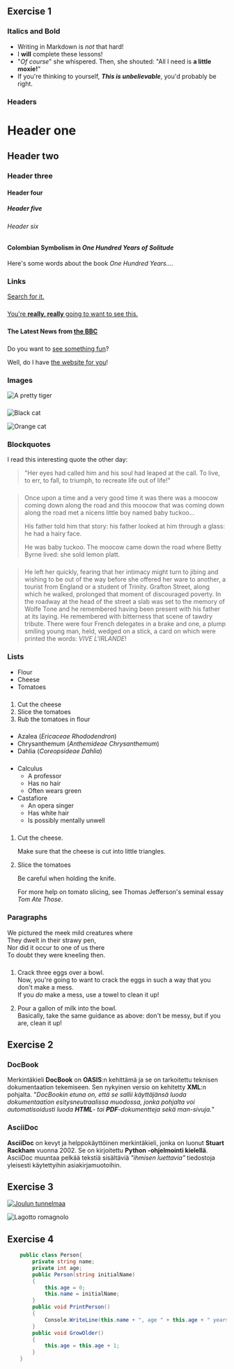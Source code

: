 ## Exercise 1

### Italics and Bold
* Writing in Markdown is _not_ that hard!
* I **will** complete these lessons!
* "_Of course_" she whispered. Then, she shouted: "All I need is **a little moxie!**"
* If you're thinking to yourself, **_This is unbelievable_**, you'd probably be right.

### Headers

# Header one
## Header two
### Header three
#### Header four
##### Header five
###### Header six

###

#### Colombian Symbolism in _One Hundred Years of Solitude_

Here's some words about the book _One Hundred Years..._.

### Links
 [Search for it.](www.google.com)
###
 [You're **really, really** going to want to see this.](www.dailykitten.com)
###
 #### The Latest News from [the BBC](www.bbc.com/news)
###
 Do you want to [see something fun][a fun place]?

Well, do I have [the website for you][another fun place]!

[a fun place]:www.zombo.com
[another fun place]:www.stumbleupon.com

### Images
 ![A pretty tiger](https://upload.wikimedia.org/wikipedia/commons/5/56/Tiger.50.jpg)
###
 ![Black cat][Black]

![Orange cat][Orange]

[Black]: https://upload.wikimedia.org/wikipedia/commons/a/a3/81_INF_DIV_SSI.jpg

[Orange]: https://icons.iconarchive.com/icons/google/noto-emoji-animals-nature/256/22221-cat-icon.png

### Blockquotes
 I read this interesting quote the other day:

> "Her eyes had called him and his soul had leaped at the call. To live, to err, to fall, to triumph, to recreate life out of life!"

###
 > Once upon a time and a very good time it was there was a moocow coming down along the road and this moocow that was coming down along the road met a nicens little boy named baby tuckoo...
>
> His father told him that story: his father looked at him through a glass: he had a hairy face.
>
> He was baby tuckoo. The moocow came down the road where Betty Byrne lived: she sold lemon platt.
###
> He left her quickly, fearing that her intimacy might turn to jibing and wishing to be out of the way before she offered her ware to another, a tourist from England or a student of Trinity. Grafton Street, along which he walked, prolonged that moment of discouraged poverty. In the roadway at the head of the street a slab was set to the memory of Wolfe Tone and he remembered having been present with his father at its laying. He remembered with bitterness that scene of tawdry tribute. There were four French delegates in a brake and one, a plump smiling young man, held, wedged on a stick, a card on which were printed the words: _VIVE L'IRLANDE_!

### Lists

* Flour 
* Cheese 
* Tomatoes
###
1. Cut the cheese 
2. Slice the tomatoes
3. Rub the tomatoes in flour
###
* Azalea (_Ericaceae Rhododendron_)
* Chrysanthemum (_Anthemideae Chrysanthemum_)
* Dahlia (_Coreopsideae Dahlia_)
###
* Calculus 
    * A professor
    * Has no hair 
    * Often wears green
* Castafiore 
    * An opera singer 
    * Has white hair 
    * Is possibly mentally unwell
###
1. Cut the cheese.

    Make sure that the cheese is cut into little triangles.

2. Slice the tomatoes
 
    Be careful when holding the knife.

    For more help on tomato slicing, see Thomas Jefferson's seminal essay _Tom Ate Those_.

### Paragraphs
We pictured the meek mild creatures where  
They dwelt in their strawy pen,  
Nor did it occur to one of us there  
To doubt they were kneeling then.
###
1. Crack three eggs over a bowl.  
 Now, you're going to want to crack the eggs in such a way that you don't make a mess.  
 If you _do_ make a mess, use a towel to clean it up!

2. Pour a gallon of milk into the bowl.  
 Basically, take the same guidance as above: don't be messy, but if you are, clean it up!

## Exercise 2
### DocBook
Merkintäkieli **DocBook** on **OASIS**:n kehittämä ja se on tarkoitettu teknisen dokumentaation tekemiseen. Sen nykyinen versio on kehitetty **XML**:n pohjalta. "_DocBookin etuna on, että se sallii käyttäjänsä luoda dokumentaation esitysneutraalissa muodossa, jonka pohjalta voi automatisoidusti luoda **HTML**- tai **PDF**-dokumentteja sekä man-sivuja._"

### AsciiDoc
**AsciiDoc** on kevyt ja helppokäyttöinen merkintäkieli, jonka on luonut **Stuart Rackham** vuonna 2002. Se on kirjoitettu **Python -ohjelmointi kielellä**. AsciiDoc muuntaa pelkää tekstiä sisältäviä _"ihmisen luettavia"_ tiedostoja yleisesti käytettyihin asiakirjamuotoihin.

## Exercise 3
[![Joulun tunnelmaa](https://i.ytimg.com/an_webp/vRB_be8jCxU/mqdefault_6s.webp?du=3000&sqp=CKPK8pwG&rs=AOn4CLBQepxX_mrgvnFTG0dp1incdNTmiw)](https://www.youtube.com/watch?v=vRB_be8jCxU)

![Lagotto romagnolo](https://img.dog-learn.com/dog-breeds/lagotto-romagnolo/lagotto-romagnolo-i4-sz3.jpg)

## Exercise 4
``` C#
    public class Person{       
        private string name;  
        private int age;  
        public Person(string initialName)  
        {  
            this.age = 0;  
            this.name = initialName;  
        }  
        public void PrintPerson()  
        {  
            Console.WriteLine(this.name + ", age " + this.age + " years");  
        }   
        public void GrowOlder()  
        {  
            this.age = this.age + 1;  
        }  
    }  
```

